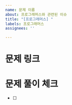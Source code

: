```yaml
---
name: 문제 이름 
about: 프로그래머스와 관련된 이슈
title: "[프로그래머스] "
labels: 프로그래머스
assignees: ''

---
```


# 문제 링크


# 문제 풀이 체크
- [ ]
